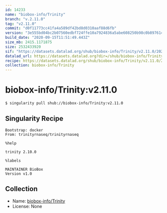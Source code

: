 ```yaml
---
id: 14233
name: "biobox-info/Trinity"
branch: "v.2.11.0"
tag: "v2.11.0"
commit: "d0f11773cc41fa4a589df42bd8d0310aaf88d6fb"
version: "3e555bd04bc2b07560edbf724ffe10a7924836a5abe608250b98c0b8976143a3"
build_date: "2020-09-15T11:51:49.443Z"
size_mb: 2415.1171875
size: 2532433920
sif: "https://datasets.datalad.org/shub/biobox-info/Trinity/v2.11.0/2020-09-15-d0f11773-3e555bd0/3e555bd04bc2b07560edbf724ffe10a7924836a5abe608250b98c0b8976143a3.sif"
datalad_url: https://datasets.datalad.org?dir=/shub/biobox-info/Trinity/v2.11.0/2020-09-15-d0f11773-3e555bd0/
recipe: https://datasets.datalad.org/shub/biobox-info/Trinity/v2.11.0/2020-09-15-d0f11773-3e555bd0/Singularity
collection: biobox-info/Trinity
---
```


# biobox-info/Trinity:v2.11.0

```bash
$ singularity pull shub://biobox-info/Trinity:v2.11.0
```

## Singularity Recipe

```singularity
Bootstrap: docker
From: trinityrnaseq/trinityrnaseq

%help

trinity 2.10.0

%labels

MAINTAINER BioBox
Version v1.0
```

## Collection

 - Name: [biobox-info/Trinity](https://github.com/biobox-info/Trinity)
 - License: None

